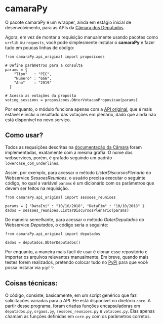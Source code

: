 # camaraPy

O pacote camaraPy é um wrapper, ainda em estágio inicial de desenvolvimento, para as APIs da [Câmara dos Deputados](https://dadosabertos.camara.leg.br/).

Agora, em vez de montar a requisição manualmente usando pacotes como `urrlib` ou `requests`, você pode simplesmente instalar o **camaraPy** e fazer tudo em poucas linhas de código:

```
from camaraPy.api_original import proposicoes

# Define parâmetros para a consulta
params = {
    "Tipo"   : "PEC",
    "Numero" : "666",
    "Ano"    : "2019"
  }
        
# Acessa as votações da proposta
voting_sessions = proposicoes.ObterVotacaoProposicao(params)
```

Por enquanto, o módulo funciona apenas com a [API original](https://www2.camara.leg.br/transparencia/dados-abertos/dados-abertos-legislativo), que é mais estável e inclui o resultado das votações em plenário, dado que ainda não está disponível no novo serviço.

## Como usar?

Todos as requsições descritas na [documentação da Câmara](https://www2.camara.leg.br/transparencia/dados-abertos/dados-abertos-legislativo/dados-abertos-legislativo) foram implementadas, exatamente com a mesma grafia. O nome dos webservices, porém, é grafado seguindo um padrão `lowercase_com_underlines`.

Assim, por exemplo, para acessar o método *ListarDiscursosPlenario* do Webservice *SessoesReunioes*, o usuário precisa executar o seguinte código, no qual a variável `params` é um dicionário com os parâmetros que devem ser feitos na requisição.

```
from camaraPy.api_original import sessoes_reunioes

params = { "DataIni" : "10/10/2018", "DataFim" : "10/10/2018" }
dados = sessoes_reunioes.ListarDiscursosPlenario(params)
```

De maneira semelhante, para acessar o método *ObterDeputados* do Webservice *Deputados*, o código seria o seguinte:
```
from camaraPy.api_original import deputados

dados = deputados.ObterDeputados()
```

Por enquanto, a maneira mais fácil de usar é clonar esse repositório e importar os arquivos relevantes manualmente. Em breve, quando mais testes forem realizados, pretendo colocar tudo 
no [PyPI](https://pypi.org/) para que você possa instalar via `pip`! ✨

## Coisas técnicas:

O código, consiste, basicamente, em um script genérico que faz solicitações variadas para a API. Ele está disponível no diretório `core`. A partir desse programa, foram criadas funções encapsuladoras em `deputados.py`, `orgaos.py`, `sessoes_reunioes.py` e `votacoes.py`. Elas apenas chamam as funções definidas em `core.py` com os parâmetros corretos.